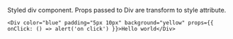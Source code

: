 Styled div component. Props passed to Div are transform to style attribute.

    <Div color="blue" padding="5px 10px" background="yellow" props={{ onClick: () => alert('on click') }}>Hello world</Div>

